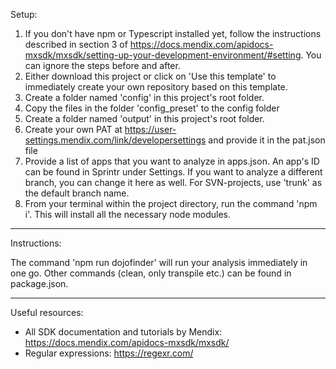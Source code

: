 Setup:

1. If you don't have npm or Typescript installed yet, follow the instructions described in section 3 of https://docs.mendix.com/apidocs-mxsdk/mxsdk/setting-up-your-development-environment/#setting. You can ignore the steps before and after.
2. Either download this project or click on 'Use this template' to immediately create your own repository based on this template.
3. Create a folder named 'config' in this project's root folder.
4. Copy the files in the folder 'config_preset' to the config folder
5. Create a folder named 'output' in this project's root folder.
6. Create your own PAT at https://user-settings.mendix.com/link/developersettings and provide it in the pat.json file
7. Provide a list of apps that you want to analyze in apps.json. An app's ID can be found in Sprintr under Settings. If you want to analyze a different branch, you can change it here as well. For SVN-projects, use 'trunk' as the default branch name.
8. From your terminal within the project directory, run the command 'npm i'. This will install all the necessary node modules.

---

Instructions:

The command 'npm run dojofinder' will run your analysis immediately in one go. Other commands (clean, only transpile etc.) can be found in package.json.

---

Useful resources:

- All SDK documentation and tutorials by Mendix: https://docs.mendix.com/apidocs-mxsdk/mxsdk/
- Regular expressions: https://regexr.com/
